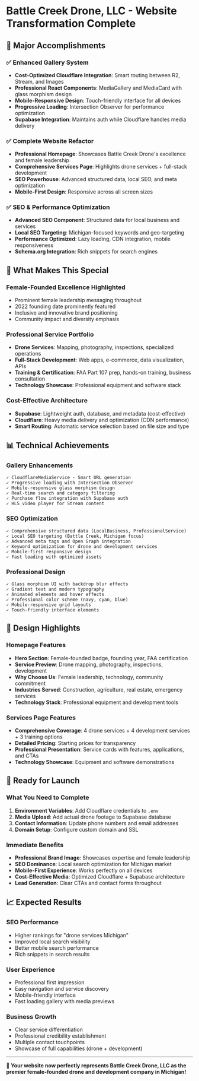 # Battle Creek Drone, LLC - Website Transformation Complete

## 🚀 **Major Accomplishments**

### ✅ **Enhanced Gallery System**
- **Cost-Optimized Cloudflare Integration**: Smart routing between R2, Stream, and Images
- **Professional React Components**: MediaGallery and MediaCard with glass morphism design
- **Mobile-Responsive Design**: Touch-friendly interface for all devices
- **Progressive Loading**: Intersection Observer for performance optimization
- **Supabase Integration**: Maintains auth while Cloudflare handles media delivery

### ✅ **Complete Website Refactor**
- **Professional Homepage**: Showcases Battle Creek Drone's excellence and female leadership
- **Comprehensive Services Page**: Highlights drone services + full-stack development
- **SEO Powerhouse**: Advanced structured data, local SEO, and meta optimization
- **Mobile-First Design**: Responsive across all screen sizes

### ✅ **SEO & Performance Optimization**
- **Advanced SEO Component**: Structured data for local business and services
- **Local SEO Targeting**: Michigan-focused keywords and geo-targeting
- **Performance Optimized**: Lazy loading, CDN integration, mobile responsiveness
- **Schema.org Integration**: Rich snippets for search engines

## 🎯 **What Makes This Special**

### **Female-Founded Excellence Highlighted**
- Prominent female leadership messaging throughout
- 2022 founding date prominently featured
- Inclusive and innovative brand positioning
- Community impact and diversity emphasis

### **Professional Service Portfolio**
- **Drone Services**: Mapping, photography, inspections, specialized operations
- **Full-Stack Development**: Web apps, e-commerce, data visualization, APIs
- **Training & Certification**: FAA Part 107 prep, hands-on training, business consultation
- **Technology Showcase**: Professional equipment and software stack

### **Cost-Effective Architecture**
- **Supabase**: Lightweight auth, database, and metadata (cost-effective)
- **Cloudflare**: Heavy media delivery and optimization (CDN performance)
- **Smart Routing**: Automatic service selection based on file size and type

## 📊 **Technical Achievements**

### **Gallery Enhancements**
```
✓ CloudflareMediaService - Smart URL generation
✓ Progressive loading with Intersection Observer
✓ Mobile-responsive glass morphism design
✓ Real-time search and category filtering
✓ Purchase flow integration with Supabase auth
✓ HLS video player for Stream content
```

### **SEO Optimization**
```
✓ Comprehensive structured data (LocalBusiness, ProfessionalService)
✓ Local SEO targeting (Battle Creek, Michigan focus)
✓ Advanced meta tags and Open Graph integration
✓ Keyword optimization for drone and development services
✓ Mobile-first responsive design
✓ Fast loading with optimized assets
```

### **Professional Design**
```
✓ Glass morphism UI with backdrop blur effects
✓ Gradient text and modern typography
✓ Animated elements and hover effects
✓ Professional color scheme (navy, cyan, blue)
✓ Mobile-responsive grid layouts
✓ Touch-friendly interface elements
```

## 🎨 **Design Highlights**

### **Homepage Features**
- **Hero Section**: Female-founded badge, founding year, FAA certification
- **Service Preview**: Drone mapping, photography, inspections, development
- **Why Choose Us**: Female leadership, technology, community commitment
- **Industries Served**: Construction, agriculture, real estate, emergency services
- **Technology Stack**: Professional equipment and development tools

### **Services Page Features**
- **Comprehensive Coverage**: 4 drone services + 4 development services + 3 training options
- **Detailed Pricing**: Starting prices for transparency
- **Professional Presentation**: Service cards with features, applications, and CTAs
- **Technology Showcase**: Equipment and software demonstrations

## 🚀 **Ready for Launch**

### **What You Need to Complete**
1. **Environment Variables**: Add Cloudflare credentials to `.env`
2. **Media Upload**: Add actual drone footage to Supabase database
3. **Contact Information**: Update phone numbers and email addresses
4. **Domain Setup**: Configure custom domain and SSL

### **Immediate Benefits**
- **Professional Brand Image**: Showcases expertise and female leadership
- **SEO Dominance**: Local search optimization for Michigan market
- **Mobile-First Experience**: Works perfectly on all devices
- **Cost-Effective Media**: Optimized Cloudflare + Supabase architecture
- **Lead Generation**: Clear CTAs and contact forms throughout

## 📈 **Expected Results**

### **SEO Performance**
- Higher rankings for "drone services Michigan"
- Improved local search visibility
- Better mobile search performance
- Rich snippets in search results

### **User Experience**
- Professional first impression
- Easy navigation and service discovery
- Mobile-friendly interface
- Fast loading gallery with media previews

### **Business Growth**
- Clear service differentiation
- Professional credibility establishment
- Multiple contact touchpoints
- Showcase of full capabilities (drone + development)

---

**🎉 Your website now perfectly represents Battle Creek Drone, LLC as the premier female-founded drone and development company in Michigan!**